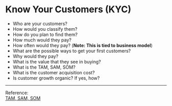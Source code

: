 # Know Your Customers (KYC)  

- Who are your customers?
- How would you classify them? 
- How do you plan to find them?
- How much would they pay?
- How often would they pay? (**Note: This is tied to business model**)
- What are the possible ways to get your first customers?
- Why would they pay? 
- What is the value that they see in buying?
- What is the TAM, SAM, SOM?  
- What is the customer acquisition cost? 
- Is customer growth organic? If yes, how?

---
Reference:  
[TAM, SAM, SOM](https://www.thebusinessplanshop.com/blog/en/entry/tam_sam_som)
